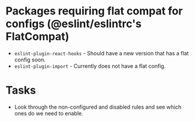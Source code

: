 # Packages requiring flat compat for configs (@eslint/eslintrc's FlatCompat)

- `eslint-plugin-react-hooks` - Should have a new version that has a flat config soon.
- `eslint-plugin-import` - Currently does not have a flat config.

# Tasks
- Look through the non-configured and disabled rules and see which ones do we need to enable.
